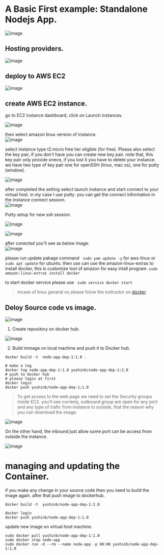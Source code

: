# A Basic First example: Standalone Nodejs App.

![image](https://user-images.githubusercontent.com/34083808/184832399-847e0ca2-94f7-47ce-bec0-f9ef9950460a.png)

## Hosting providers.
![image](https://user-images.githubusercontent.com/34083808/184832635-5f377d2a-cfee-402d-bc02-0eff80637538.png)

## deploy to AWS EC2
![image](https://user-images.githubusercontent.com/34083808/184833854-98e977d1-2303-44fb-a620-c53efabd3673.png)

## create AWS EC2 instance. 
go to EC2 instance dashboard, click on Launch instances.<br>

![image](https://user-images.githubusercontent.com/34083808/184842955-7f71e4a3-b866-445a-b514-f3280842684c.png)

then select amazon linux version of instance. <br>
![image](https://user-images.githubusercontent.com/34083808/184843236-15d74caf-74c3-49e8-8dc8-bd10e21e922d.png)

select instance type t2.micro free tier eligible (for free). Please also select the key pair, if you don't have you can create new key pair. 
note that, this key pair only provide onece, if you lost it you have to delete your instance. we have two type of key pair one for openSSH (linux, mac os), one for putty (window). <br>

![image](https://user-images.githubusercontent.com/34083808/184843392-ca07e128-65c5-43e7-8981-17f763107f2b.png)

after completed the setting select launch instance and start connect to your virtual host. in my case I use putty. you can get the connect information in the instance connect session. <br>
![image](https://user-images.githubusercontent.com/34083808/184844387-740b2bed-58cd-464c-894e-b4f92de70bd8.png)

Putty setup for new ssh session.

![image](https://user-images.githubusercontent.com/34083808/184844801-dd9de423-07ff-44f5-abfb-b9197f4b946e.png)

![image](https://user-images.githubusercontent.com/34083808/184844950-2f48e754-9a3c-4c18-9cec-8441f064db5f.png)

after conected you'll see as below image. <br>
![image](https://user-images.githubusercontent.com/34083808/184845258-fdf7d491-beec-425a-8455-523c9c994d02.png)

please run update pakage command ``` sudo yam update -y``` for aws-linux or ```sudo apt update``` for ubuntu. 
then use can use the amazon-linux-extras to install docker, this is customize tool of amazon for easy intall program. 
``` sudo amazon-linux-extras install docker ```

to start docker service please use ``` sudo service docker start```

> incase of linux general os please folow the instructor on [docker](https://docs.docker.com/engine/install/)

## Deloy Source code vs image. <br>

![image](https://user-images.githubusercontent.com/34083808/184858580-94dbe3bb-7a5c-4f1a-a6f4-f43c309be754.png)

1. Create repository on docker hub.

![image](https://user-images.githubusercontent.com/34083808/184859482-9588c547-be04-4514-a846-1de3848de494.png)

2. Build immage on local machine and push it to Docker hub.

```
docker build -t  node-app-dep-1:1.0 .

# make a tag 
docker tag node-app-dep-1:1.0 yushinb/node-app-dep-1:1.0
# push to docker hub
# please login at first
docker login
docker push yushinb/node-app-dep-1:1.0
```

> To get access to the web page we need to set the Security groups inside EC2. 
you'll see currenly, outbound group are open for any port and any type of trafic from instance to outside, that the reason why you can download the image.

![image](https://user-images.githubusercontent.com/34083808/184916263-8bacc36d-2d01-4858-acc8-8ed7100bb7e3.png)

On the other hand, the inbound just allow some port can be access from outside the instance. 

![image](https://user-images.githubusercontent.com/34083808/184916782-029bc179-cc8b-41fd-81cb-5d2e5b07a64d.png)

# managing and updating the Container.

if you make any change in your source code then you need to build the image again. after that push image to dockerhub. 
```
docker build -t  yushinb/node-app-dep-1:1.0 

docker login
docker push yushinb/node-app-dep-1:1.0
```

update new image on virtual host machine. 
```
sudo docker pull yushinb/node-app-dep-1:1.0
sudo docker stop node-app
sudo docker run -d --rm --name node-app -p 80:80 yushinb/node-app-dep-1:1.0
```
